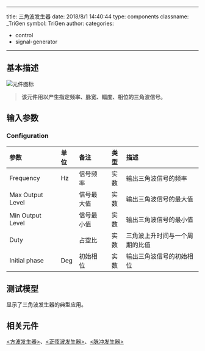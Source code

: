
---
title: 三角波发生器
date: 2018/8/1 14:40:44
type: components
classname: _TriGen
symbol: TriGen
author: 
categories: 
- control
- signal-generator
---
## <span id="comp_desc">基本描述</span>
![元件图标]()

> **该元件用以产生指定频率、脉宽、幅度、相位的三角波信号。**

## <span id="comp_params">输入参数</span>
### <span id="comp_params_group_Configuration">Configuration</span>
| 参数 | 单位 | 备注 | 类型 | 描述 |
| :--- | :--- | :--- | :--: | :--- |
| <span id="comp_params_param_F">Frequency</span> | Hz | 信号频率 | 实数 | 输出三角波信号的频率 |
| <span id="comp_params_param_Max">Max Output Level</span> |  | 信号最大值 | 实数 | 输出三角波信号的最大值 |
| <span id="comp_params_param_Min">Min Output Level</span> |  | 信号最小值 | 实数 | 输出三角波信号的最小值 |
| <span id="comp_params_param_Duty">Duty</span> |  | 占空比 | 实数 | 三角波上升时间与一个周期的比值 |
| <span id="comp_params_param_Phase">Initial phase</span> | Deg | 初始相位 | 实数 | 输出三角波信号的初始相位 |

[Frequency]: #comp_params_param_F "Frequency"
[Max Output Level]: #comp_params_param_Max "Max Output Level"
[Min Output Level]: #comp_params_param_Min "Min Output Level"
[Duty]: #comp_params_param_Duty "Duty"
[Initial Phase]: #comp_params_param_Phase "Initial Phase"

## <span id="comp_example">测试模型</span>
[<test name>](<test link>)显示了三角波发生器的典型应用。

## <span id="comp_seealso">相关元件</span>
[<方波发生器>](<test link>)、[<正弦波发生器>](<test link>)、[<脉冲发生器>](<test link>)




